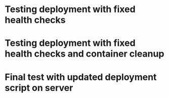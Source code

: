 # Testing deployment with fixed health checks
# Testing deployment with fixed health checks and container cleanup
# Final test with updated deployment script on server

